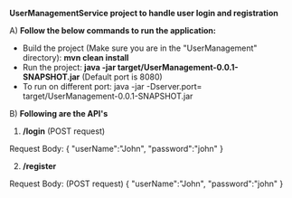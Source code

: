 **UserManagementService project to handle user login and registration**



A) **Follow the below commands to run the application:**
  - Build the project (Make sure you are in the "UserManagement" directory): **mvn clean install**
  - Run the project: **java -jar target/UserManagement-0.0.1-SNAPSHOT.jar** (Default port is 8080)
  - To run on different port: java -jar -Dserver.port=<PORT> target/UserManagement-0.0.1-SNAPSHOT.jar
  
  
B) **Following are the API's**
  
   1. **/login** (POST request)

   Request Body:
   {
      "userName":"John",
      "password":"john"
   }

   2. **/register**

   Request Body: (POST request)
   {
      "userName":"John",
      "password":"john"
   }

